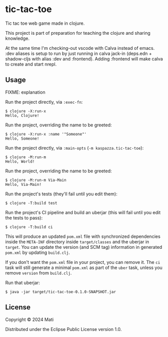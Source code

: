 # tic-tac-toe

Tic tac toe web game made in clojure.

This project is part of preparation for teaching the clojure and sharing knowledge.

At the same time I'm checking-out vscode with Calva instead of emacs.
:dev aliases is setup to run by just running in calva jack-in (deps.edn + shadow-cljs with alias :dev and :frontend). 
Adding :frontend will make calva to create and start nrepl.

## Usage

FIXME: explanation

Run the project directly, via `:exec-fn`:

    $ clojure -X:run-x
    Hello, Clojure!

Run the project, overriding the name to be greeted:

    $ clojure -X:run-x :name '"Someone"'
    Hello, Someone!

Run the project directly, via `:main-opts` (`-m kaspazza.tic-tac-toe`):

    $ clojure -M:run-m
    Hello, World!

Run the project, overriding the name to be greeted:

    $ clojure -M:run-m Via-Main
    Hello, Via-Main!

Run the project's tests (they'll fail until you edit them):

    $ clojure -T:build test

Run the project's CI pipeline and build an uberjar (this will fail until you edit the tests to pass):

    $ clojure -T:build ci

This will produce an updated `pom.xml` file with synchronized dependencies inside the `META-INF`
directory inside `target/classes` and the uberjar in `target`. You can update the version (and SCM tag)
information in generated `pom.xml` by updating `build.clj`.

If you don't want the `pom.xml` file in your project, you can remove it. The `ci` task will
still generate a minimal `pom.xml` as part of the `uber` task, unless you remove `version`
from `build.clj`.

Run that uberjar:

    $ java -jar target/tic-tac-toe-0.1.0-SNAPSHOT.jar

## License

Copyright © 2024 Mati

Distributed under the Eclipse Public License version 1.0.
